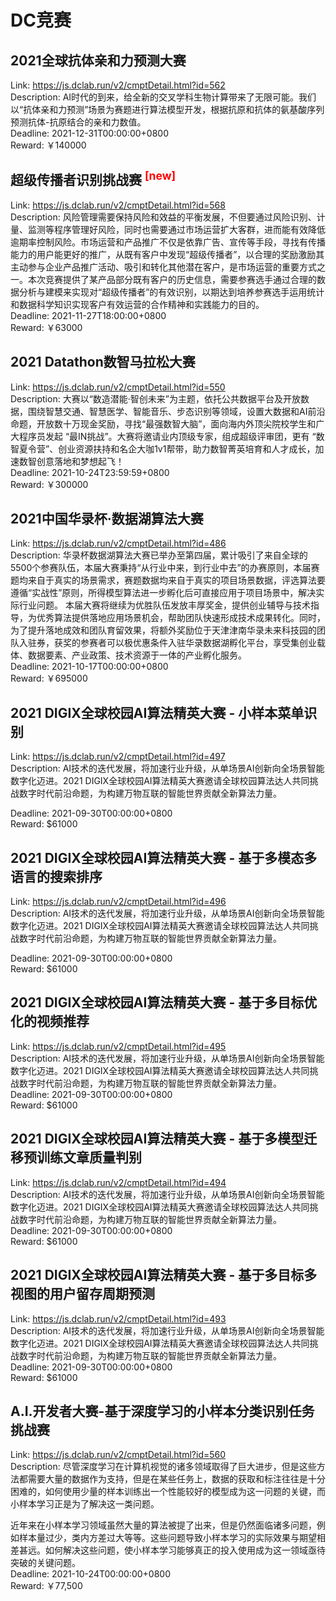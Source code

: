 # DC竞赛



## 2021全球抗体亲和力预测大赛

Link: https://js.dclab.run/v2/cmptDetail.html?id=562  
Description: AI时代的到来，给全新的交叉学科生物计算带来了无限可能。我们以“抗体亲和力预测”场景为赛题进行算法模型开发，根据抗原和抗体的氨基酸序列预测抗体-抗原结合的亲和力数值。   
Deadline: 2021-12-31T00:00:00+0800  
Reward: ￥140000  


## 超级传播者识别挑战赛 <sup style="color:red">[new]<sup>  

Link: https://js.dclab.run/v2/cmptDetail.html?id=568  
Description: 风险管理需要保持风险和效益的平衡发展，不但要通过风险识别、计量、监测等程序管理好风险，同时也需要通过市场运营扩大客群，进而能有效降低逾期率控制风险。市场运营和产品推广不仅是依靠广告、宣传等手段，寻找有传播能力的用户能更好的推广，从既有客户中发现“超级传播者”，以合理的奖励激励其主动参与企业产品推广活动、吸引和转化其他潜在客户，是市场运营的重要方式之一。本次竞赛提供了某产品部分既有客户的历史信息，需要参赛选手通过合理的数据分析与建模来实现对“超级传播者”的有效识别，以期达到培养参赛选手运用统计和数据科学知识实现客户有效运营的合作精神和实践能力的目的。  
Deadline: 2021-11-27T18:00:00+0800  
Reward: ￥63000  


## 2021 Datathon数智马拉松大赛

Link: https://js.dclab.run/v2/cmptDetail.html?id=550  
Description: 大赛以“数造潜能·智创未来”为主题，依托公共数据平台及开放数据，围绕智慧交通、智慧医学、智能音乐、步态识别等领域，设置大数据和AI前沿命题，开放数十万现金奖励，寻找“最强数智大脑”，面向海内外顶尖院校学生和广大程序员发起 “最IN挑战”。大赛将邀请业内顶级专家，组成超级评审团，更有 “数智夏令营”、创业资源扶持和名企大咖1v1帮带，助力数智菁英培育和人才成长，加速数智创意落地和梦想起飞！  
Deadline: 2021-10-24T23:59:59+0800  
Reward: ￥300000  


## 2021中国华录杯·数据湖算法大赛

Link: https://js.dclab.run/v2/cmptDetail.html?id=486  
Description: 华录杯数据湖算法大赛已举办至第四届，累计吸引了来自全球的5500个参赛队伍，本届大赛秉持“从行业中来，到行业中去”的办赛原则，本届赛题均来自于真实的场景需求，赛题数据均来自于真实的项目场景数据，评选算法要遵循“实战性”原则，所得模型算法进一步孵化后可直接应用于项目场景中，解决实际行业问题。
本届大赛将继续为优胜队伍发放丰厚奖金，提供创业辅导与技术指导，为优秀算法提供落地应用场景机会，帮助团队快速形成技术成果转化。同时，为了提升落地成效和团队育留效果，将额外奖励位于天津津南华录未来科技园的团队入驻券，获奖的参赛者可以极优惠条件入驻华录数据湖孵化平台，享受集创业载体、数据要素、产业政策、技术资源于一体的产业孵化服务。  
Deadline: 2021-10-17T00:00:00+0800  
Reward: ￥695000  


## 2021 DIGIX全球校园AI算法精英大赛 - 小样本菜单识别

Link: https://js.dclab.run/v2/cmptDetail.html?id=497  
Description: AI技术的迭代发展，将加速行业升级，从单场景AI创新向全场景智能数字化迈进。2021 DIGIX全球校园AI算法精英大赛邀请全球校园算法达人共同挑战数字时代前沿命题，为构建万物互联的智能世界贡献全新算法力量。
  
Deadline: 2021-09-30T00:00:00+0800  
Reward: $61000  


## 2021 DIGIX全球校园AI算法精英大赛 - 基于多模态多语言的搜索排序

Link: https://js.dclab.run/v2/cmptDetail.html?id=496  
Description: AI技术的迭代发展，将加速行业升级，从单场景AI创新向全场景智能数字化迈进。2021 DIGIX全球校园AI算法精英大赛邀请全球校园算法达人共同挑战数字时代前沿命题，为构建万物互联的智能世界贡献全新算法力量。

  
Deadline: 2021-09-30T00:00:00+0800  
Reward: $61000  


## 2021 DIGIX全球校园AI算法精英大赛 - 基于多目标优化的视频推荐

Link: https://js.dclab.run/v2/cmptDetail.html?id=495  
Description: AI技术的迭代发展，将加速行业升级，从单场景AI创新向全场景智能数字化迈进。2021 DIGIX全球校园AI算法精英大赛邀请全球校园算法达人共同挑战数字时代前沿命题，为构建万物互联的智能世界贡献全新算法力量。  
Deadline: 2021-09-30T00:00:00+0800  
Reward: $61000  


## 2021 DIGIX全球校园AI算法精英大赛 - 基于多模型迁移预训练文章质量判别

Link: https://js.dclab.run/v2/cmptDetail.html?id=494  
Description: AI技术的迭代发展，将加速行业升级，从单场景AI创新向全场景智能数字化迈进。2021 DIGIX全球校园AI算法精英大赛邀请全球校园算法达人共同挑战数字时代前沿命题，为构建万物互联的智能世界贡献全新算法力量。  
Deadline: 2021-09-30T00:00:00+0800  
Reward: $61000  


## 2021 DIGIX全球校园AI算法精英大赛 - 基于多目标多视图的用户留存周期预测

Link: https://js.dclab.run/v2/cmptDetail.html?id=493  
Description: AI技术的迭代发展，将加速行业升级，从单场景AI创新向全场景智能数字化迈进。2021 DIGIX全球校园AI算法精英大赛邀请全球校园算法达人共同挑战数字时代前沿命题，为构建万物互联的智能世界贡献全新算法力量。  
Deadline: 2021-09-30T00:00:00+0800  
Reward: $61000  


## A.I.开发者大赛-基于深度学习的小样本分类识别任务挑战赛

Link: https://js.dclab.run/v2/cmptDetail.html?id=560  
Description: 尽管深度学习在计算机视觉的诸多领域取得了巨大进步，但是这些方法都需要大量的数据作为支持，但是在某些任务上，数据的获取和标注往往是十分困难的，如何使用少量的样本训练出一个性能较好的模型成为这一问题的关键，而小样本学习正是为了解决这一类问题。

近年来在小样本学习领域虽然大量的算法被提了出来，但是仍然面临诸多问题，例如样本量过少，类内方差过大等等。这些问题导致小样本学习的实际效果与期望相差甚远。如何解决这些问题，使小样本学习能够真正的投入使用成为这一领域亟待突破的关键问题。  
Deadline: 2021-10-24T00:00:00+0800  
Reward: ￥77,500  

